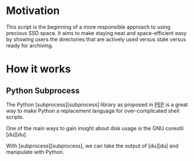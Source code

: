 # Motivation

This script is the beginning of a more responsible approach to using precious SSD space. It aims to make staying neat and space-efficient easy by showing users the directories that are actively used versus stale versus ready for archiving.

# How it works

## Python Subprocess

The Python [subprocess][subprocess] library as proposed in [PEP](https://www.python.org/dev/peps/pep-0324/) is a great way to make Python a replacement language for over-complicated shell scripts.

One of the main ways to gain insight about disk usage is the GNU coreutil [du][du].

With [subprocess][subprocess], we can take the output of [du][du] and manipulate with Python.

